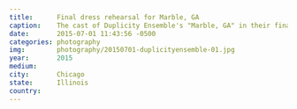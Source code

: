 ```yaml
---
title:  	Final dress rehearsal for Marble, GA
caption:	The cast of Duplicity Ensemble's "Marble, GA" in their final dress rehearsal
date:   	2015-07-01 11:43:56 -0500
categories: photography
img:		photography/20150701-duplicityensemble-01.jpg
year:		2015
medium:
city:		Chicago
state:		Illinois
country:
---
```

